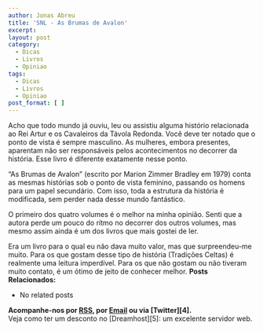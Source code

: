 ```yaml
---
author: Jonas Abreu
title: 'SNL - As Brumas de Avalon'
excerpt:
layout: post
category:
  - Dicas
  - Livros
  - Opiniao
tags:
  - Dicas
  - Livros
  - Opiniao
post_format: [ ]
---
```

Acho que todo mundo já ouviu, leu ou assistiu alguma histório relacionada ao Rei Artur e os Cavaleiros da Távola Redonda. Você deve ter notado que o ponto de vista é sempre masculino. As mulheres, embora presentes, aparentam não ser responsáveis pelos acontecimentos no decorrer da história. Esse livro é diferente exatamente nesse ponto. 

“As Brumas de Avalon” (escrito por Marion Zimmer Bradley em 1979) conta as mesmas histórias sob o ponto de vista feminino, passando os homens para um papel secundário. Com isso, toda a estrutura da história é modificada, sem perder nada desse mundo fantástico. 

O primeiro dos quatro volumes é o melhor na minha opinião. Senti que a autora perde um pouco do rítmo no decorrer dos outros volumes, mas mesmo assim ainda é um dos livros que mais gostei de ler.

Era um livro para o qual eu não dava muito valor, mas que surpreendeu-me muito. Para os que gostam desse tipo de história (Tradições Celtas) é realmente uma leitura imperdível. Para os que não gostam ou não tiveram muito contato, é um ótimo de jeito de conhecer melhor. 
**Posts Relacionados:** 
*   No related posts









**Acompanhe-nos por [ RSS][2], por [Email][3] ou via [Twitter][4].**  
Veja como ter um desconto no [Dreamhost][5]: um excelente servidor web.

 [1]: https://twitter.com/share
 [2]: http://feeds.feedburner.com/VidaGeek
 [3]: http://feedburner.google.com/fb/a/mailverify?uri=VidaGeek&loc=pt_BR


